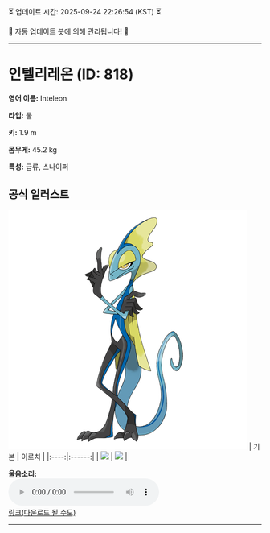 
⏳ 업데이트 시간: 2025-09-24 22:26:54 (KST) ⏳

🤖 자동 업데이트 봇에 의해 관리됩니다! 🤖

---

# 인텔리레온 (ID: 818)
**영어 이름:** Inteleon

**타입:** 물

**키:** 1.9 m

**몸무게:** 45.2 kg

**특성:** 급류, 스나이퍼

## 공식 일러스트
![](https://raw.githubusercontent.com/PokeAPI/sprites/master/sprites/pokemon/other/official-artwork/818.png)
| 기본 | 이로치 |
|:----:|:------:|
| <img src="http://play.pokemonshowdown.com/sprites/ani/inteleon.gif" width="200"> | <img src="http://play.pokemonshowdown.com/sprites/ani-shiny/inteleon.gif" width="200"> |

**울음소리:**<br><audio controls src="https://raw.githubusercontent.com/PokeAPI/cries/main/cries/pokemon/latest/818.ogg"></audio><br> [링크(다운로드 될 수도)](https://raw.githubusercontent.com/PokeAPI/cries/main/cries/pokemon/latest/818.ogg)


---
